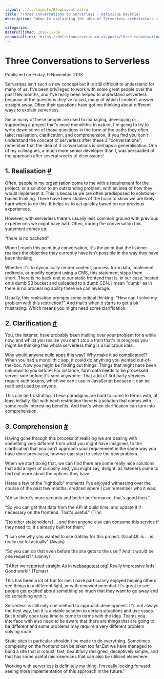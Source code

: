 ```yaml
---
layout: ../../layouts/BlogLayout.astro
title: "Three Conversations to Serverless - Delicious Reverie"
description: "When Im explaining the idea of Serverless architecture it often takes three conversations before someone understands where I'm coming from, why we put up with the sometimes difficult to understand restrictions it puts on development, and ultimately why it can be extremely useful. In this post, I'm going to document these three conversations that Ive had with many people in the last few months.
"
categories:
datePublished: 2018-11-09
canonicalLink: "https://deliciousreverie.co.uk/posts/three-conversations-to-serverless/
---
```

# Three Conversations to Serverless

Published on Friday, 9 November 2018

Serverless isn't such a new concept but it is still difficult to understand for many of us. I've been privileged to work with some great people over the past few months, and I've really been helped to understand serverless because of the questions they've raised, many of which I couldn't answer straight away. Often their questions have got me thinking about different ways to explain serverless.

Since many of these people are used to managing, developing or supporting a project that's more monolithic in nature, I'm going to try to write down some of those questions in the form of the paths they often take: realisation, clarification, and comprehension. If you find you don't understand the concept of serverless after these 3 "conversations", remember that the idea of 3 conversations is perhaps a generalisation. One of my colleagues, a much more senior developer than I, was persuaded of the approach after several weeks of discussions!

## 1\. Realisation [#](https://deliciousreverie.co.uk/posts/three-conversations-to-serverless/#1.-realisation)

Often, people in my organisation come to me with a requirement for the project, or a solution to an outstanding problem, with an idea of how they would implement it. This is because we are often predisposed to solutions-based thinking. There have been studies of the brain to show we are likely hard wired to do this. It helps us to act quickly based on our previous experiences.

However, with serverless there's usually less common ground with previous experiences we might have had. Often, during the conversation this statement comes up:

"there is no backend"

When I reach this point in a conversation, it's the point that the listener realises the objective they currently have isn't possible in the way they have been thinking.

Whether it's to dynamically render content, process form data, implement redirects, or modify content using a CMS, this statement stops them short. There is no back end to our static frontend that is, in our case, hosted on a dumb S3 bucket and uploaded to a dumb CDN. I mean "dumb" as in there is no processing ability there we can leverage.

Usually, this realisation prompts some critical thinking. "How can I solve my problem with this restriction?" And that's when it starts to get a bit frustrating. Which means you might need some clarification.

## 2\. Clarification [#](https://deliciousreverie.co.uk/posts/three-conversations-to-serverless/#2.-clarification)

You, the listener, have probably been mulling over your problem for a while now, and whilst you realise you can't stop a train that's in progress you might be thinking this whole serverless thing is a ludicrous idea.

Why would anyone build apps this way? Why make it so complicated?! When you had a monolithic app, it could do anything you wanted out-of-the-box. Now you might be finding out things. Things that might have been unknown to you before. For instance, form data needs to be processed server-side before it's sent anywhere. That a lot of 3rd party services require auth tokens, which we can't use in JavaScript because it can be read and used by anyone.

This can be frustrating. These paradigms are hard to come to terms with, at least initially. But with each restriction there is a solution that comes with some really interesting benefits. And that's when clarification can turn into comprehension.

## 3\. Comprehension [#](https://deliciousreverie.co.uk/posts/three-conversations-to-serverless/#3.-comprehension)

Having gone through this process of realising we are dealing with something very different from what you might have imagined, to the clarification that you can't approach your requirement in the same way you have done previously, now we can start to solve the new problem.

When we start doing that, we can find there are some really nice solutions that add a layer of curiosity and, you might say, delight, as listeners come to find out more about the options they have.

Heres a few of the "lightbulb" moments I've enjoyed witnessing over the course of the past few months, credited where I can remember who it was:

"Ah so there's more security and better performance, that's good then."

"So you can get that data from the API at build time, and update it if necessary on the frontend. That's useful." (Tim)

"\[to other stakeholders\] ... and then anyone else can consume this service if they need to, it's already built for them."

"I can see why you wanted to use Gatsby for this project. GraphQL is ... is really useful actually" (Awais)

"So you can do that even before the site gets to the user? And it would be one request?" (Jonny)

"\[After we reported straight As in [webpagetest.org](http://webpagetest.org/)\] Really impressive lads! Good work!" (Tomas)

This has been a lot of fun for me. I have particularly enjoyed helping others see things in a different light, or with renewed potential. It's great to see people get excited about something so much that they want to go away and do something with it.

Serverless is still only one method to approach development. It's not always the best way, but it is a viable solution to certain situations and use cases. But it really does take time to come to terms with the idea. Teams you interface with also need to be aware that there are things that are going to be different and some problems may require a very different problem solving route.

Static sites in particular shouldn't be made to do everything. Sometimes complexity on the frontend can be taken too far.But we have managed to build a site that is robust, fast, beautifully designed, deceptively simple, and that has some useful microservices that can also be utilised elsewhere.

Working with serverless is definitely my thing. I'm really looking forward seeing more implementation of this approach in the future."